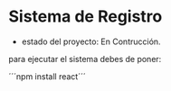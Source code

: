 <h1>Sistema de Registro</h1>

- estado del proyecto: En Contrucción.

para ejecutar el sistema debes de poner:

´´´npm install react´´´
